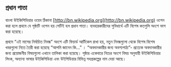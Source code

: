 ## প্রধান পাতা
বাংলা উইকিপিডিয়ার ওয়েব ঠিকানা [http://bn.wikipedia.org](http://bn.wikipedia.org) ওপেন করা হলে প্রথমে যে পৃষ্ঠাটি ওপেন হয় সেটিই হল প্রধান পাতা। ব্যবহারকারীদের সুবিধার্থে এটি বিশেষ কতগুলি অংশে ভাগ করা হয়েছে।

প্রথমে “এই মাসের নির্বাচিত নিবন্ধ” অংশে এটি ফিচার্ড আর্টিকেল রাখা হয়, নতুন নিবন্ধগুলো থেকে বিশেষ বিশেষ খবরগুলো নিতে তৈরী করা হয়েছে “আপনি জানেন কি...” । “অবদানকারীর জন্য অবশ্যপাঠ্য”- প্রত্যেক অবদানকারীর জন্য প্রয়োজনীয় বিষয়গুলো এখানে তালিকা করা হয়েছে। পৃষ্ঠার একেবারে নিচের অংশে বিষয় অনুযায়ী উইকিপিডিয়ার লিংক, অন্যান্য ভাষার উইকিপিডিয়া এবং উইপিডিয়ার বিভিন্ন সহপ্রকল্পের নাম দেয়া আছে। 

